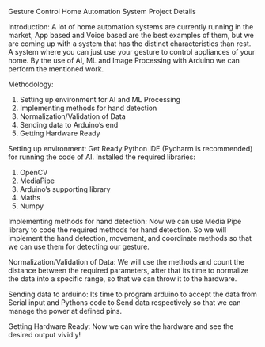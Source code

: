 Gesture Control Home Automation System
Project Details



Introduction:
A lot of home automation systems are currently running in the market, App based and Voice based are the best examples of them, but we are coming up with a system that has the distinct characteristics than rest. A system where you can just use your gesture to control appliances of your home. By the use of AI, ML and Image Processing with Arduino we can perform the mentioned work.


Methodology: 
1. Setting up environment for AI and ML Processing
2. Implementing methods for hand detection
3. Normalization/Validation of Data
4. Sending data to Arduino’s end
5. Getting Hardware Ready


Setting up environment:
Get Ready Python IDE (Pycharm is recommended) for running the code of AI. Installed the required libraries:
1. OpenCV
2. MediaPipe
3. Arduino’s supporting library
4. Maths
5. Numpy


Implementing methods for hand detection:
Now we can use Media Pipe library to code the required methods for hand detection. So we will implement the hand detection, movement, and coordinate methods so that we can use them for detecting our gesture.

Normalization/Validation of Data:
We will use the methods and count the distance between the required parameters, after that its time to normalize the data into a specific range, so that we can throw it to the hardware.

Sending data to arduino:
Its time to program arduino to accept the data from Serial input and Pythons code to Send data respectively so that we can manage the power at defined pins.

Getting Hardware Ready:
Now we can wire the hardware and see the desired output vividly!

